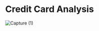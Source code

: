 
# Credit Card Analysis

![Capture (1)](https://github.com/user-attachments/assets/646ad11c-ff85-419d-91dc-33ec36a33b1c)

